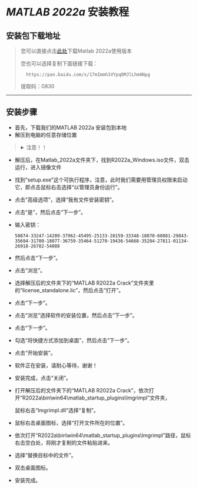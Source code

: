 # _MATLAB 2022a_ 安装教程

## 安装包下载地址

> 您可以直接点击[此处](https://pan.baidu.com/s/17mImmh1VYpqOMJlLhmANpg)下载Matlab 2022a使用版本
>
>您也可以选择复制下面链接下载：
>
>       https://pan.baidu.com/s/17mImmh1VYpqOMJlLhmANpg
>
> 提取码：0830

---------------------

## 安装步骤

- 首先，下载我们的MATLAB 2022a 安装包到本地
- 解压到电脑的任意存储位置
><details>
><summary>注意！！</summary>
>由于MATLAB软件功能强大，且附带很多工具箱，其解压后文件夹大小约有21G左右，安装完成所占用的空间大小约为34G左右，
>
>因此，在选择安装位置时（尽量不要选择系统盘安装），务必要给其充足的空间以保证在后期我们能正常使用它
></details>

- 解压后，在Matlab_2022a文件夹下，找到R2022a_Windows.iso文件，双击运行，进入镜像文件
- 找到“setup.exe”这个可执行程序，注意，此时我们需要用管理员权限来启动它，即点击鼠标右击选择“以管理员身份运行”。
- 点击“高级选项”，选择“我有文件安装密钥”。
- 点击“是”，然后点击“下一步”。
- 输入密钥：
      
      50874-33247-14209-37962-45495-25133-28159-33348-18070-60881-29843-35694-31780-18077-36759-35464-51270-19436-54668-35284-27811-01134-26918-26782-54088
  
- 然后点击“下一步”。
- 点击“浏览”。
- 选择解压后的文件夹下的“MATLAB R2022a Crack”文件夹里的“license_standalone.lic”，然后点击“打开”。
- 点击“下一步”。
- 点击“浏览”选择软件的安装位置，然后点击“下一步”。
- 点击“下一步”。
- 勾选“将快捷方式添加到桌面”，然后点击“下一步”。
- 点击“开始安装”。
- 软件正在安装，请耐心等待，谢谢！
- 安装完成，点击“关闭”。
- 打开解压后的文件夹下的“MATLAB R2022a Crack”，依次打开“R2022a\bin\win64\matlab_startup_plugins\lmgrimpl”文件夹，
  
  鼠标右击“lmgrimpl.dll”选择“复制”。
  
- 鼠标右击桌面图标，选择“打开文件所在的位置”。
- 依次打开“R2022a\bin\win64\matlab_startup_plugins\lmgrimpl”路径，鼠标右击空白处，将刚才复制的文件粘贴进来。
- 选择“替换目标中的文件”。
- 双击桌面图标。
- 安装完成。
